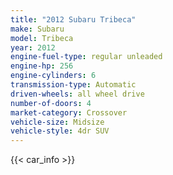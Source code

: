 ```yaml
---
title: "2012 Subaru Tribeca"
make: Subaru
model: Tribeca
year: 2012
engine-fuel-type: regular unleaded
engine-hp: 256
engine-cylinders: 6
transmission-type: Automatic
driven-wheels: all wheel drive
number-of-doors: 4
market-category: Crossover
vehicle-size: Midsize
vehicle-style: 4dr SUV
---
```


{{< car_info >}}
